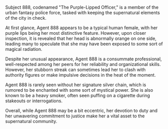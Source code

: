 Subject 888, codenamed "The Purple-Lipped Officer," is a member of the urban fantasy police force, tasked with keeping the supernatural elements of the city in check.

At first glance, Agent 888 appears to be a typical human female, with her purple lips being her most distinctive feature. However, upon closer inspection, it is revealed that her head is abnormally orange on one side, leading many to speculate that she may have been exposed to some sort of magical radiation.

Despite her unusual appearance, Agent 888 is a consummate professional, well-respected among her peers for her reliability and organizational skills. However, her stubborn streak can sometimes lead her to clash with authority figures or make impulsive decisions in the heat of the moment.

Agent 888 is rarely seen without her signature silver chain, which is rumored to be enchanted with some sort of mystical power. She is also known to be a heavy smoker, often seen puffing on a cigarette during stakeouts or interrogations.

Overall, while Agent 888 may be a bit eccentric, her devotion to duty and her unwavering commitment to justice make her a vital asset to the supernatural community.